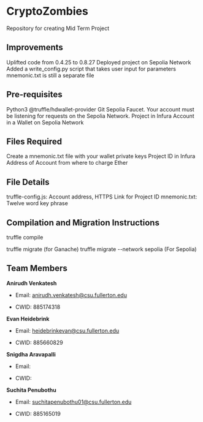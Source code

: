 # CryptoZombies

Repository for creating Mid Term Project

## Improvements

Uplifted code from 0.4.25 to 0.8.27
Deployed project on Sepolia Network
Added a write_config.py script that takes user input for parameters
mnemonic.txt is still a separate file

## Pre-requisites
Python3
@truffle/hdwallet-provider
Git
Sepolia Faucet. Your account must be listening for requests on the Sepolia Network.
Project in Infura
Account in a Wallet on Sepolia Network

## Files Required
Create a mnemonic.txt file with your wallet private keys
Project ID in Infura
Address of Account from where to charge Ether

## File Details
truffle-config.js: Account address, HTTPS Link for Project ID
mnemonic.txt: Twelve word key phrase

## Compilation and Migration Instructions
truffle compile

truffle migrate (for Ganache)
truffle migrate --network sepolia (For Sepolia)

## Team Members

**Anirudh Venkatesh**

- Email: anirudh.venkatesh@csu.fullerton.edu

- CWID: 885174318

**Evan Heidebrink**

- Email: heidebrinkevan@csu.fullerton.edu

- CWID: 885660829

**Snigdha Aravapalli**

- Email:

- CWID:

**Suchita Penubothu**

- Email: suchitapenubothu01@csu.fullerton.edu

- CWID: 885165019
